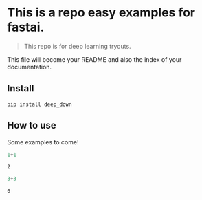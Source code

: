# This is a repo easy examples for fastai.
> This repo is for deep learning tryouts.


This file will become your README and also the index of your documentation.

## Install

`pip install deep_down`

## How to use

Some examples to come!

```python
1+1
```




    2



```python
3+3
```




    6


